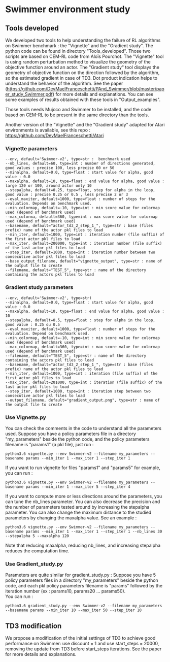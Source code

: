# Swimmer environment study

## Tools developed

We developed two tools to help understanding the failure of RL algorithms on Swimmer benchmark : the "Vignette" and the "Gradient study".
The python code can be found in directory "Tools_developed".
Those two scripts are based on CEM-RL code from Aloïs Pourchot.
The "Vignette" tool is using random perturbation method to visualize the geometry of the objective function around an actor.
The "Gradient study" tool displays the geometry of objective function on the direction followed by the algorithm, so the estimated gradient in case of TD3. 
Dot product indication helps to understand the behavior of the algorithm. See the paper (https://github.com/DevMaelFranceschetti/PAnd_Swimmer/blob/master/paper_study_Swimmer.pdf) for more details and explanations. You can see some examples of results obtained with these tools in "Output_examples".
  
Those tools needs Mujoco and Swimmer to be installed, and the code based on CEM-RL to be present in the same directory than the tools.  
  
Another version of the "Vignette" and the "Gradient study" adapted for Atari environments is available, see this repo : https://github.com/DevMaelFranceschetti/Atari

### Vignette parameters

	--env, default='Swimmer-v2', type=str :  benchmark used
	--nb_lines, default=60, type=int : number of directions generated, good values : precise 100, less precise 60 or 50
	--minalpha, default=0.0, type=float : start value for alpha, good value : 0.0
	--maxalpha, default=10, type=float : end value for alpha, good value : large 120 or 100, around actor only 10
	--stepalpha, default=0.25, type=float, step for alpha in the loop, good value : precise 0.25 or 0.5 , less precise 2 or 3
	--eval_maxiter, default=1000, type=float : number of steps for the evaluation. Depends on benchmark used.
	--min_colormap, default=-10, type=int : min score value for colormap used (depend of benchmark used)
	--max_colorma, default=360, type=int : max score value for colormap used (depend of benchmark used)
	--basename, default="actor_td3_2_step_1_", type=str : base (files prefix) name of the actor pkl files to load
	--min_iter, default=1000, type=int : iteration number (file suffix) of the first actor pkl files to load
	--max_iter, default=200000, type=int : iteration number (file suffix) of the last actor pkl files to load
	--step_iter, default=1000, type=int : iteration number between two consecutive actor pkl files to load
	--base_output_filename, default="vignette_output", type=str : name of the output file to create
	--filename, default="TEST_5", type=str : name of the directory containing the actors pkl files to load
  
### Gradient study parameters

	--env, default='Swimmer-v2', type=str)
	--minalpha, default=0.0, type=float : start value for alpha, good value : 0.0
	--maxalpha, default=10, type=float : end value for alpha, good value : 10
	--stepalpha, default=0.5, type=float : step for alpha in the loop, good value : 0.25 ou 0.5
	--eval_maxiter, default=1000, type=float : number of steps for the evaluation. Depend on benchmark used.
	--min_colormap, default=-10, type=int : min score value for colormap used (depend of benchmark used)
	--max_colormap, default=360, type=int : max score value for colormap used (depend of benchmark used)
	--filename, default="TEST_5", type=str : name of the directory containing the actors pkl files to load
	--basename, default="actor_td3_2_step_1_", type=str : base (files prefix) name of the actor pkl files to load
	--min_iter, default=1000, type=int : iteration (file suffix) of the first actor pkl files to load
	--max_iter, default=201000, type=int : iteration (file suffix) of the last actor pkl files to load
	--step_iter, default=1000, type=int : iteration step between two consecutive actor pkl files to load
	--output_filename, default="gradient_output.png", type=str : name of the output file to create

### Use Vignette.py

You can check the comments in the code to understand all the parameters used.
Suppose you have a policy parameters file in a directory "my_parameters" beside the python code, and the policy parameters filename is "params1" (a pkl file), just run :

	python3.6 vignette.py --env Swimmer-v2 --filename my_parameters --basename params --min_iter 1 --max_iter 1 --step_iter 1 

If you want to run vignette for files "params1" and "params5" for example, you can run :  

	python3.6 vignette.py --env Swimmer-v2 --filename my_parameters --basename params --min_iter 1 --max_iter 5 --step_iter 4 
  
If you want to compute more or less directions around the parameters, you can tune the nb_lines parameter. You can also decrease the precision and the number of parameters tested around by increasing the stepalpha parameter. You can also change the maximum distance to the studied parameters by changing the maxalpha value. See an example :  

	python3.6 vignette.py --env Swimmer-v2 --filename my_parameters --basename params --min_iter 1 --max_iter 1 --step_iter 1 --nb_lines 30 --stepalpha 5 --maxalpha 120  
	
Note that reducing maxalpha, reducing nb_lines, and increasing stepalpha reduces the computation time.

### Use Gradient_study.py

Parameters are quite similar for gradient_study.py :
Suppose you have 5 policy parameters files in a directory "my_parameters" beside the python code, and each pkl policy parameters filename is "params" followed by the iteration number (ex : params10, params20 ... params50).  
You can run :  

	python3.6 gradient_study.py --env Swimmer-v2 --filename my_parameters --basename params --min_iter 10 --max_iter 50 --step_iter 10


## TD3 modification

We propose a modification of the initial settings of TD3 to achieve good performance on Swimmer: 
use discount = 1 and use start_steps = 20000, removing the update from TD3 before start_steps iterations.
See the paper for more details and explanations.
